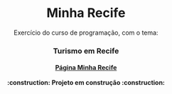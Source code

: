 <h1 align="center"> Minha Recife </h1>
<p align="center">Exercício do curso de programação, com o tema:</p>
<h3 align="center">Turismo em Recife</h3>
<h4 align="center"> 
    <a href="https://thiagocs0.github.io/Proz_MinhaRecife/">Página Minha Recife</a><br><br>
    :construction:  Projeto em construção  :construction:
</h4>
